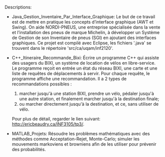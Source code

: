 Descriptions:

- Java_Gestion_Inventaire_Par_Interface_Graphique:
Le but de ce travail est de mettre en pratique les concepts d’interface graphique (AWT et Swing). On aide NORDI-PNEUS, une entreprise spécialisée dans la vente et l’installation des pneus de marque Michelin, à développer un Système de Gestion de son Inventaire de pneus (SGI) en ajoutant des interfaces graphiques. Ce projet est compilé avec Eclipse, les fichiers '.java' se trouvent dans le répertoire 'src/ca/uqam/inf2120'.

- C++_Itineraire_Recommande_Bixi:
Écrire un programme C++ qui assiste des usagers du BIXI, un système de location de vélos en libre-service. Le programme reçoit en entrée un état du réseau BIXI, une carte et une liste de requêtes de déplacements à servir. Pour chaque requête, le programme affiche une recommandation. Il a 2 types de recommandations possibles :
  1. marcher jusqu'à une station BIXI, prendre un vélo, pédaler jusqu'à une autre station, et finalement marcher jusqu'à la destination finale;
  2. ou marcher directement jusqu'à la destination, et ce, sans utiliser de vélo.
  
  Pour plus de détail, regarder le lien suivant: http://ericbeaudry.ca/INF3105/tp3/.

- MATLAB_Projets:
Résoudre les problèmes mathématiques avec des méthodes comme Acceptation-Rejet, Monte-Carlo; simuler les mouvements markoviens et browniens afin de les utiliser pour prévenir des probabilités. 
